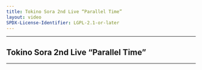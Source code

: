 ```yaml
---
title: Tokino Sora 2nd Live “Parallel Time”
layout: video
SPDX-License-Identifier: LGPL-2.1-or-later
---
```


---

## Tokino Sora 2nd Live “Parallel Time”

<div class="container">
  <video-js id="my-video" class="vjs-fluid vjs-layout-medium" poster="https://media.discordapp.net/attachments/1180439977784516618/1180442743139487847/sora2.jpg" preload="auto" controls="controls" data-setup='{}'>
    <source src="https://xx58j-my.sharepoint.com/:v:/g/personal/peekaboo_xx58j_onmicrosoft_com/EZyUO0N0iPdLrgjuS7y8E1wBG9olVuOQsf6mtIHfG8RtHQ?download=1" type="video/mp4" />
  </video-js>
</div>

---